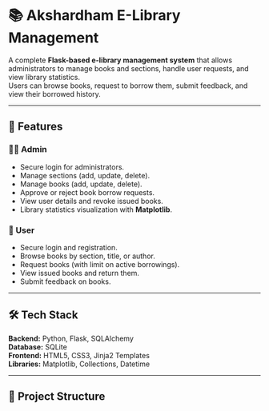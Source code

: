 # 📚 Akshardham E-Library Management

A complete **Flask-based e-library management system** that allows administrators to manage books and sections, handle user requests, and view library statistics.  
Users can browse books, request to borrow them, submit feedback, and view their borrowed history.  

---

## 🚀 Features

### 👨‍💼 Admin
- Secure login for administrators.
- Manage sections (add, update, delete).
- Manage books (add, update, delete).
- Approve or reject book borrow requests.
- View user details and revoke issued books.
- Library statistics visualization with **Matplotlib**.

### 👤 User
- Secure login and registration.
- Browse books by section, title, or author.
- Request books (with limit on active borrowings).
- View issued books and return them.
- Submit feedback on books.

---

## 🛠 Tech Stack

**Backend:** Python, Flask, SQLAlchemy  
**Database:** SQLite  
**Frontend:** HTML5, CSS3, Jinja2 Templates  
**Libraries:** Matplotlib, Collections, Datetime  

---

## 📂 Project Structure

